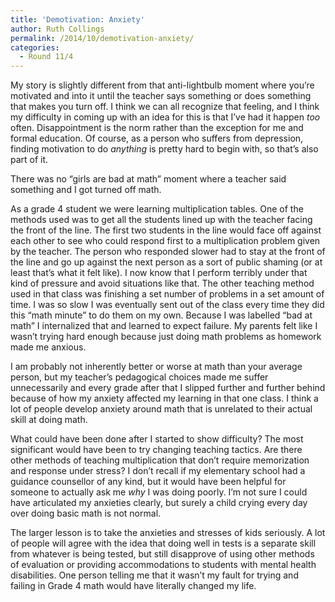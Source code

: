 ```yaml
---
title: 'Demotivation: Anxiety'
author: Ruth Collings
permalink: /2014/10/demotivation-anxiety/
categories:
  - Round 11/4
---
```

My story is slightly different from that anti-lightbulb moment where you&#8217;re motivated and into it until the teacher says something or does something that makes you turn off. I think we can all recognize that feeling, and I think my difficulty in coming up with an idea for this is that I’ve had it happen *too* often. Disappointment is the norm rather than the exception for me and formal education. Of course, as a person who suffers from depression, finding motivation to do *anything* is pretty hard to begin with, so that’s also part of it.

There was no “girls are bad at math” moment where a teacher said something and I got turned off math.

As a grade 4 student we were learning multiplication tables. One of the methods used was to get all the students lined up with the teacher facing the front of the line. The first two students in the line would face off against each other to see who could respond first to a multiplication problem given by the teacher. The person who responded slower had to stay at the front of the line and go up against the next person as a sort of public shaming (or at least that&#8217;s what it felt like). I now know that I perform terribly under that kind of pressure and avoid situations like that. The other teaching method used in that class was finishing a set number of problems in a set amount of time. I was so slow I was eventually sent out of the class every time they did this &#8220;math minute&#8221; to do them on my own. Because I was labelled “bad at math” I internalized that and learned to expect failure. My parents felt like I wasn’t trying hard enough because just doing math problems as homework made me anxious.

I am probably not inherently better or worse at math than your average person, but my teacher’s pedagogical choices made me suffer unnecessarily and every grade after that I slipped further and further behind because of how my anxiety affected my learning in that one class. I think a lot of people develop anxiety around math that is unrelated to their actual skill at doing math.

What could have been done after I started to show difficulty? The most significant would have been to try changing teaching tactics. Are there other methods of teaching multiplication that don&#8217;t require memorization and response under stress? I don&#8217;t recall if my elementary school had a guidance counsellor of any kind, but it would have been helpful for someone to actually ask me *why* I was doing poorly. I&#8217;m not sure I could have articulated my anxieties clearly, but surely a child crying every day over doing basic math is not normal.

The larger lesson is to take the anxieties and stresses of kids seriously. A lot of people will agree with the idea that doing well in tests is a separate skill from whatever is being tested, but still disapprove of using other methods of evaluation or providing accommodations to students with mental health disabilities. One person telling me that it wasn&#8217;t my fault for trying and failing in Grade 4 math would have literally changed my life.
